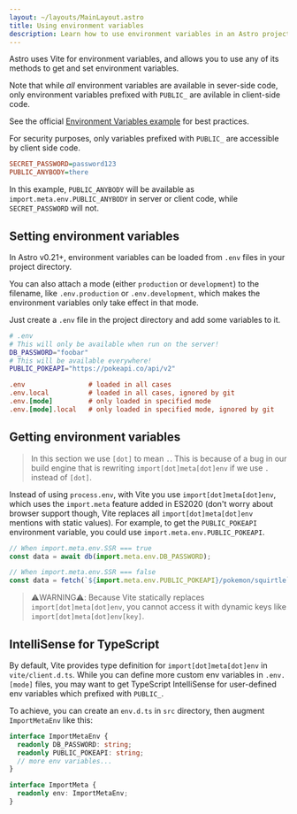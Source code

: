 ```yaml
---
layout: ~/layouts/MainLayout.astro
title: Using environment variables
description: Learn how to use environment variables in an Astro project.
---
```


Astro uses Vite for environment variables, and allows you to use any of its methods to get and set environment variables. 

Note that while _all_ environment variables are available in sever-side code, only environment variables prefixed with `PUBLIC_` are avilable in client-side code.

See the official [Environment Variables example](https://github.com/withastro/astro/tree/main/examples/env-vars) for best practices.

For security purposes, only variables prefixed with `PUBLIC_` are accessible by client side code.

```ini
SECRET_PASSWORD=password123
PUBLIC_ANYBODY=there
```

In this example, `PUBLIC_ANYBODY` will be available as `import.meta.env.PUBLIC_ANYBODY` in server or client code, while `SECRET_PASSWORD` will not.

## Setting environment variables

In Astro v0.21+, environment variables can be loaded from `.env` files in your project directory.

You can also attach a mode (either `production` or `development`) to the filename, like `.env.production` or `.env.development`, which makes the environment variables only take effect in that mode.

Just create a `.env` file in the project directory and add some variables to it.

```bash
# .env
# This will only be available when run on the server!
DB_PASSWORD="foobar"
# This will be available everywhere!
PUBLIC_POKEAPI="https://pokeapi.co/api/v2"
```

```ini
.env                # loaded in all cases
.env.local          # loaded in all cases, ignored by git
.env.[mode]         # only loaded in specified mode
.env.[mode].local   # only loaded in specified mode, ignored by git
```

## Getting environment variables

> In this section we use `[dot]` to mean `.`. This is because of a bug in our build engine that is rewriting `import[dot]meta[dot]env` if we use `.` instead of `[dot]`.

Instead of using `process.env`, with Vite you use `import[dot]meta[dot]env`, which uses the `import.meta` feature added in ES2020 (don't worry about browser support though, Vite replaces all `import[dot]meta[dot]env` mentions with static values). For example, to get the `PUBLIC_POKEAPI` environment variable, you could use `import.meta.env.PUBLIC_POKEAPI`.

```js
// When import.meta.env.SSR === true
const data = await db(import.meta.env.DB_PASSWORD);

// When import.meta.env.SSR === false
const data = fetch(`${import.meta.env.PUBLIC_POKEAPI}/pokemon/squirtle`);
```

> ⚠️WARNING⚠️:
> Because Vite statically replaces `import[dot]meta[dot]env`, you cannot access it with dynamic keys like `import[dot]meta[dot]env[key]`.



## IntelliSense for TypeScript

By default, Vite provides type definition for `import[dot]meta[dot]env` in `vite/client.d.ts`. While you can define more custom env variables in `.env.[mode]` files, you may want to get TypeScript IntelliSense for user-defined env variables which prefixed with `PUBLIC_`.

To achieve, you can create an `env.d.ts` in `src` directory, then augment `ImportMetaEnv` like this:

```ts
interface ImportMetaEnv {
  readonly DB_PASSWORD: string;
  readonly PUBLIC_POKEAPI: string;
  // more env variables...
}

interface ImportMeta {
  readonly env: ImportMetaEnv;
}
```
